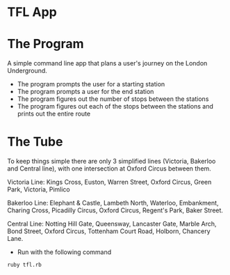 TFL App
=======

# The Program

A simple command line app that plans a user's journey on the London Underground.

* The program prompts the user for a starting station
* The program prompts a user for the end station
* The program figures out the number of stops between the stations
* The program figures out each of the stops between the stations and prints out the entire route

# The Tube

To keep things simple there are only 3 simplified lines (Victoria, Bakerloo and Central line), with one intersection at Oxford Circus between them.

Victoria Line: Kings Cross, Euston, Warren Street, Oxford Circus, Green Park, Victoria, Pimlico

Bakerloo Line: Elephant & Castle, Lambeth North, Waterloo, Embankment, Charing Cross, Picadilly Circus, Oxford Circus, Regent's Park, Baker Street.

Central Line: Notting Hill Gate, Queensway, Lancaster Gate, Marble Arch, Bond Street, Oxford Circus, Tottenham Court Road, Holborn, Chancery Lane.

* Run with the following command

```
ruby tfl.rb
```
